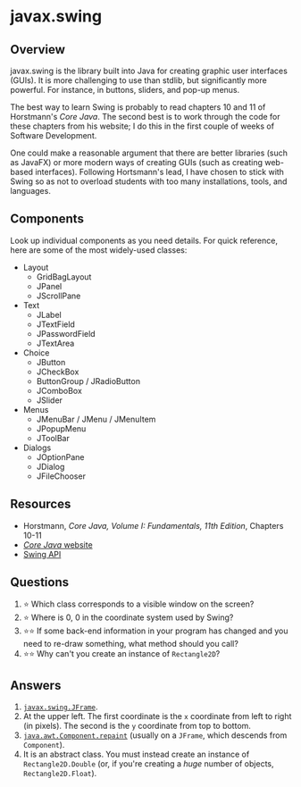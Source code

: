 # javax.swing
## Overview
javax.swing is the library built into Java for creating graphic user interfaces (GUIs). It is more challenging to use than stdlib, but significantly more powerful. For instance, in buttons, sliders, and pop-up menus.

The best way to learn Swing is probably to read chapters 10 and 11 of Horstmann's *Core Java*. The second best is to work through the code for these chapters from his website; I do this in the first couple of weeks of Software Development.

One could make a reasonable argument that there are better libraries (such as JavaFX) or more modern ways of creating GUIs (such as creating web-based interfaces). Following Hortsmann's lead, I have chosen to stick with Swing so as not to overload students with too many installations, tools, and languages.
## Components
Look up individual components as you need details. For quick reference, here are some of the most widely-used classes:
- Layout
  - GridBagLayout
  - JPanel
  - JScrollPane
- Text
  - JLabel
  - JTextField
  - JPasswordField
  - JTextArea
- Choice
  - JButton
  - JCheckBox
  - ButtonGroup / JRadioButton
  - JComboBox
  - JSlider
- Menus
  - JMenuBar / JMenu / JMenuItem
  - JPopupMenu
  - JToolBar
- Dialogs
  - JOptionPane
  - JDialog
  - JFileChooser
## Resources
- Horstmann, *Core Java, Volume I: Fundamentals, 11th Edition*, Chapters 10-11
- [*Core Java* website](http://horstmann.com/corejava/)
- [Swing API](https://docs.oracle.com/en/java/javase/11/docs/api/java.desktop/javax/swing/package-summary.html)
## Questions
1. :star: Which class corresponds to a visible window on the screen?
1. :star: Where is 0, 0 in the coordinate system used by Swing?
1. :star::star: If some back-end information in your program has changed and you need to re-draw something, what method should you call?
1. :star::star: Why can't you create an instance of `Rectangle2D`?
## Answers
1. [`javax.swing.JFrame`](https://docs.oracle.com/en/java/javase/11/docs/api/java.desktop/javax/swing/JFrame.html).
1. At the upper left. The first coordinate is the `x` coordinate from left to right (in pixels). The second is the `y` coordinate from top to bottom.
1. [`java.awt.Component.repaint`](https://docs.oracle.com/en/java/javase/11/docs/api/java.desktop/java/awt/Component.html#repaint()) (usually on a `JFrame`, which descends from `Component`).
1. It is an abstract class. You must instead create an instance of `Rectangle2D.Double` (or, if you're creating a *huge* number of objects, `Rectangle2D.Float`).
